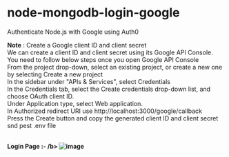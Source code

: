 # node-mongodb-login-google
 Authenticate Node.js with Google using Auth0

<b>Note</b> : Create a Google client ID and client secret
<br>
We can create a client ID and client secret using its Google API Console. You need to follow below steps once you open Google API Console
<br>
From the project drop-down, select an existing project, or create a new one by selecting Create a new project<br>
In the sidebar under "APIs & Services", select Credentials<br>
In the Credentials tab, select the Create credentials drop-down list, and choose OAuth client ID.<br>
Under Application type, select Web application.<br>
In Authorized redirect URI use http://localhost:3000/google/callback<br>
Press the Create button and copy the generated client ID and client secret snd pest .env file<br>
<br>

<b>Login Page :- /b>
![image](https://user-images.githubusercontent.com/49555360/118383854-5ae30180-b61f-11eb-98f3-61fb3e1ccffd.png)



